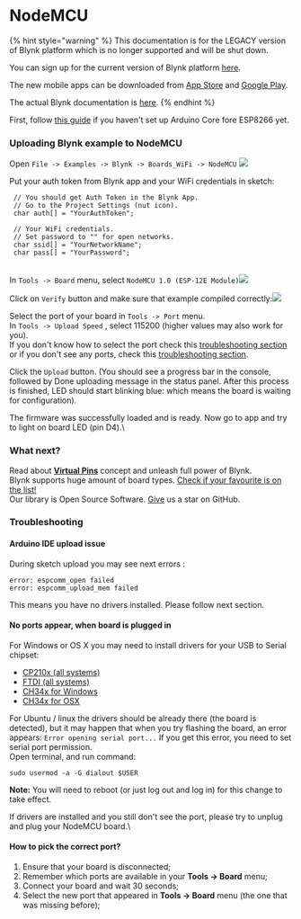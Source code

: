 # NodeMCU

{% hint style="warning" %}
This documentation is for the LEGACY version of Blynk platform which is no longer supported and will be shut down.&#x20;

You can sign up for the current version of Blynk platform [here](http://blynk.cloud/dashboard/register).

The new mobile apps can be downloaded from [App Store](https://apps.apple.com/us/app/blynk-iot/id1559317868) and [Google Play](https://play.google.com/store/apps/details?id=cloud.blynk\&hl=en\&gl=US).

The actual Blynk documentation is [here](https://docs.blynk.io/).
{% endhint %}

First, follow [this guide](http://help.blynk.cc/hardware-and-libraries/install-esp8266-core-for-arduino-ide) if you haven't set up Arduino Core fore ESP8266 yet.

### Uploading Blynk example to NodeMCU <a href="#uploading-blynk-example-to-nodemcu" id="uploading-blynk-example-to-nodemcu"></a>

Open `File -> Examples -> Blynk -> Boards_WiFi -> NodeMCU` ![](https://uploads.intercomcdn.com/i/o/20865565/ce4c830ed1c8884b0e83e835/nodeMCU\_in\_menu.png)

Put your auth token from Blynk app and your WiFi credentials in sketch:

```
 // You should get Auth Token in the Blynk App.
 // Go to the Project Settings (nut icon).
 char auth[] = "YourAuthToken";

 // Your WiFi credentials.
 // Set password to "" for open networks.
 char ssid[] = "YourNetworkName";
 char pass[] = "YourPassword";
```

\
In `Tools -> Board`  menu, select `NodeMCU 1.0 (ESP-12E Module)`![](https://uploads.intercomcdn.com/i/o/20865600/bbc02100531d4fd5ee0fe5cf/nodemcu\_board\_type.png)

Click on `Verify`  button and make sure that example compiled correctly:![](https://uploads.intercomcdn.com/i/o/20865541/17a6f6d785ba1716ab033de0/verify.png)

Select the port of your board in `Tools -> Port` menu.\
In `Tools -> Upload Speed` , select 115200 (higher values may also work for you).\
If you don't know how to select the port check this [troubleshooting section](https://github.com/blynkkk/blynk-library/tree/master/examples/Boards\_WiFi/NodeMCU#how-to-pick-the-correct-port) or if you don't see any ports, check this [troubleshooting section](https://github.com/blynkkk/blynk-library/tree/master/examples/Boards\_WiFi/NodeMCU#no-ports-appear-when-board-is-plugged-in).

Click the `Upload`  button. (You should see a progress bar in the console, followed by Done uploading message in the status panel. After this process is finished, LED should start blinking blue: which means the board is waiting for configuration).

The firmware was successfully loaded and is ready. Now go to app and try to light on board LED (pin D4).\


### What next? <a href="#what-next" id="what-next"></a>

Read about [**Virtual Pins**](http://help.blynk.cc/blynk-basics/what-is-virtual-pins) concept and unleash full power of Blynk.\
Blynk supports huge amount of board types. [Check if your favourite is on the list!](https://github.com/blynkkk/blynkkk.github.io/blob/master/SupportedHardware.md)\
Our library is Open Source Software. [Give](https://github.com/blynkkk/blynk-library/blob/master/README.md) us a star on GitHub.&#x20;

### Troubleshooting <a href="#troubleshooting" id="troubleshooting"></a>

#### Arduino IDE upload issue <a href="#arduino-ide-upload-issue" id="arduino-ide-upload-issue"></a>

During sketch upload you may see next errors :

```
error: espcomm_open failed
error: espcomm_upload_mem failed
```

This means you have no drivers installed. Please follow next section.

#### No ports appear, when board is plugged in <a href="#no-ports-appear-when-board-is-plugged-in" id="no-ports-appear-when-board-is-plugged-in"></a>

For Windows or OS X you may need to install drivers for your USB to Serial chipset:

* [СP210x (all systems)](https://www.silabs.com/products/mcu/Pages/USBtoUARTBridgeVCPDrivers.aspx)
* [FTDI (all systems)](http://www.ftdichip.com/Drivers/VCP.htm)
* [CH34x for Windows](http://www.arduined.eu/ch340-windows-8-driver-download/)
* [CH34x for OSX](https://blog.sengotta.net/signed-mac-os-driver-for-winchiphead-ch340-serial-bridge/)

For Ubuntu / linux the drivers should be already there (the board is detected), but it may happen that when you try flashing the board, an error appears: `Error opening serial port...` If you get this error, you need to set serial port permission.\
Open terminal, and run command:

```
sudo usermod -a -G dialout $USER
```

**Note:** You will need to reboot (or just log out and log in) for this change to take effect.

If drivers are installed and you still don't see the port, please try to unplug and plug your NodeMCU board.\


#### How to pick the correct port? <a href="#how-to-pick-the-correct-port" id="how-to-pick-the-correct-port"></a>

1. Ensure that your board is disconnected;
2. Remember which ports are available in your **Tools -> Board** menu;
3. Connect your board and wait 30 seconds;
4. Select the new port that appeared in **Tools -> Board** menu (the one that was missing before);
